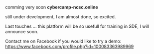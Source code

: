 comming very soon
**cybercamp-ncsc.online**


still under development, I am almost done, so excited. 

Last touches ... this platform will be so usefull for training in SDE, I will announce soon.


Contact me on Facebook if you would like to try a demo:
https://www.facebook.com/profile.php?id=100083363989969

